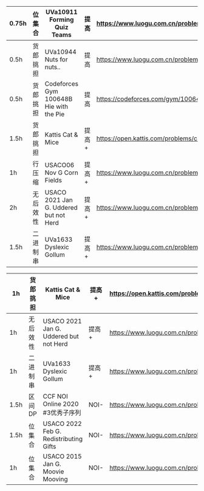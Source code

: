 | 0.75h | 位集合   | UVa10911 Forming Quiz Teams             | 提高  | https://www.luogu.com.cn/problem/UVA10911                    |
| ----- | -------- | --------------------------------------- | ----- | ------------------------------------------------------------ |
| 0.5h  | 货郎挑担 | UVa10944 Nuts for nuts..                | 提高  | https://www.luogu.com.cn/problem/UVA10944                    |
| 0.5h  | 货郎挑担 | Codeforces Gym 100648B Hie with the Pie | 提高  | https://codeforces.com/gym/100648                            |
| 1.5h  | 货郎挑担 | Kattis Cat & Mice                       | 提高+ | https://open.kattis.com/problems/catandmice                  |
| 1h    | 行压缩   | USACO06 Nov G Corn Fields               | 提高+ | https://www.luogu.com.cn/problem/P1879                       |
| 2h    | 无后效性 | USACO 2021 Jan G. Uddered but not Herd  | 提高+ | [https://www.luogu.com.cn/problem/P7296 ](https://www.luogu.com.cn/problem/P7296) |
| 1.5h  | 二进制串 | UVa1633 Dyslexic Gollum                 | 提高+ | https://www.luogu.com.cn/problem/UVA1633                     |



| 1h   | 货郎挑担 | Kattis Cat & Mice                      | 提高+ | https://open.kattis.com/problems/catandmice                  |
| ---- | -------- | -------------------------------------- | ----- | ------------------------------------------------------------ |
| 1h   | 无后效性 | USACO 2021 Jan G. Uddered but not Herd | 提高+ | [https://www.luogu.com.cn/problem/P7296 ](https://www.luogu.com.cn/problem/P7296) |
| 1h   | 二进制串 | UVa1633 Dyslexic Gollum                | 提高+ | https://www.luogu.com.cn/problem/UVA1633                     |
| 1.5h | 区间DP   | CCF NOI Online 2020 #3优秀子序列       | NOI-  | https://www.luogu.com.cn/problem/P6570                       |
| 1.5h | 位集合   | USACO 2022 Feb G. Redistributing Gifts | NOI-  | https://www.luogu.com.cn/problem/P8189                       |
| 1h   | 位集合   | USACO 2015 Jan G. Moovie Mooving       | NOI-  | https://www.luogu.com.cn/problem/P3118                       |